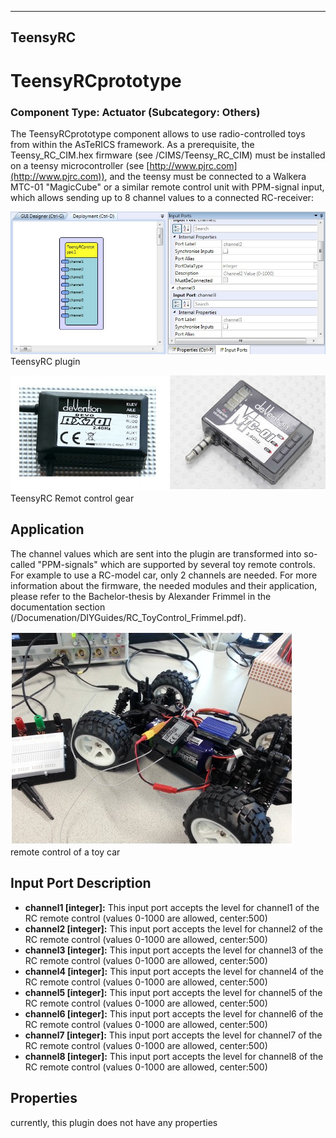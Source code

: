   
---
TeensyRC
---

# TeensyRCprototype

### Component Type: Actuator (Subcategory: Others)

The TeensyRCprototype component allows to use radio-controlled toys from within the AsTeRICS framework. As a prerequisite, the Teensy\_RC\_CIM.hex firmware (see /CIMS/Teensy\_RC\_CIM) must be installed on a teensy microcontroller (see [http://www.pjrc.com](http://www.pjrc.com)), and the teensy must be connected to a Walkera MTC-01 "MagicCube" or a similar remote control unit with PPM-signal input, which allows sending up to 8 channel values to a connected RC-receiver:

![Screenshot: TeensyRC plugin](img/TeensyRC.jpg "Screenshot: TeensyRC plugin")  
TeensyRC plugin

![Screenshot: TeensyRC remote control gear](img/TeensyRCRemote.jpg "TeensyRC remote control gear")  
TeensyRC Remot control gear

## Application

The channel values which are sent into the plugin are transformed into so-called "PPM-signals" which are supported by several toy remote controls. For example to use a RC-model car, only 2 channels are needed. For more information about the firmware, the needed modules and their application, please refer to the Bachelor-thesis by Alexander Frimmel in the documentation section (/Documenation/DIYGuides/RC\_ToyControl\_Frimmel.pdf).

![remote control of a toy car](img/TeensyRCApplication.jpg "remote control of a toy car")  
remote control of a toy car

## Input Port Description

*   **channel1 \[integer\]:** This input port accepts the level for channel1 of the RC remote control (values 0-1000 are allowed, center:500)
*   **channel2 \[integer\]:** This input port accepts the level for channel2 of the RC remote control (values 0-1000 are allowed, center:500)
*   **channel3 \[integer\]:** This input port accepts the level for channel3 of the RC remote control (values 0-1000 are allowed, center:500)
*   **channel4 \[integer\]:** This input port accepts the level for channel4 of the RC remote control (values 0-1000 are allowed, center:500)
*   **channel5 \[integer\]:** This input port accepts the level for channel5 of the RC remote control (values 0-1000 are allowed, center:500)
*   **channel6 \[integer\]:** This input port accepts the level for channel6 of the RC remote control (values 0-1000 are allowed, center:500)
*   **channel7 \[integer\]:** This input port accepts the level for channel7 of the RC remote control (values 0-1000 are allowed, center:500)
*   **channel8 \[integer\]:** This input port accepts the level for channel8 of the RC remote control (values 0-1000 are allowed, center:500)

## Properties

currently, this plugin does not have any properties